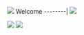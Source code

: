 <a href="https://www.instagram.com/rightkazu/"> <img src="https://img.shields.io/badge/Instagram-E4405F?style=for-the-badge&logo=instagram&logoColor=white"></a> 
Welcome 
 --------| 
 ![](https://media.tenor.com/iVCiM9W7cvYAAAAd/welcome.gif) 


 <img src="https://github-readme-stats.vercel.app/api username=rightkazu&&show_icons=true&title_color=ffffff&icon_color=bb2acf&text_color=daf7dc&bg_color=151515"> 

 <img src="https://github-readme-stats.vercel.app/api/top-langs/?username=rightkazu&show_icons=true&theme=radical" >
